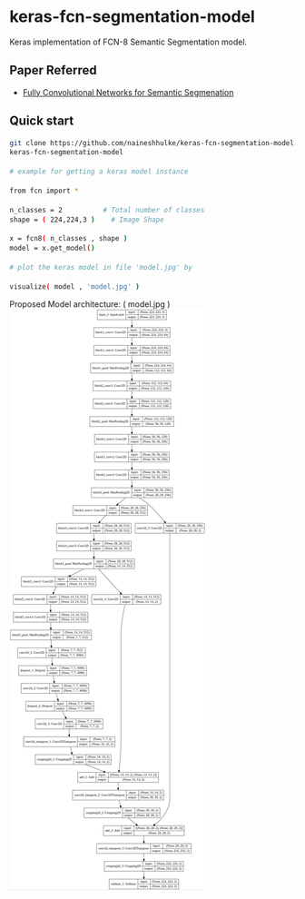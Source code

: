 # keras-fcn-segmentation-model


Keras implementation of FCN-8 Semantic Segmentation model.

## Paper Referred

- [Fully Convolutional Networks for Semantic Segmenation](https://arxiv.org/pdf/1411.4038.pdf)

## Quick start

```bash
git clone https://github.com/naineshhulke/keras-fcn-segmentation-model.git
keras-fcn-segmentation-model

# example for getting a keras model instance

from fcn import *

n_classes = 2          # Total number of classes
shape = ( 224,224,3 )    # Image Shape

x = fcn8( n_classes , shape )
model = x.get_model()

# plot the keras model in file 'model.jpg' by 

visualize( model , 'model.jpg' )
```

Proposed Model architecture: ( model.jpg )
<img src="readme/model.jpg"/>


